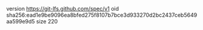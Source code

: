 version https://git-lfs.github.com/spec/v1
oid sha256:ead1e9be9096ea8bfed275f8107b7bce3d933270d2bc2437ceb5649aa599e9d5
size 220
